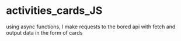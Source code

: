 # activities_cards_JS

using async functions, I make requests to the bored api with fetch and output data in the form of cards
